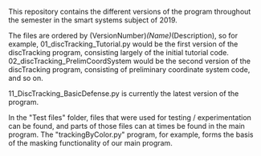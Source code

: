 This repository contains the different versions of the program throughout the semester in the smart systems subject of 2019.

The files are ordered by (VersionNumber)_(Name)_(Description), so for example, 01_discTracking_Tutorial.py would be the first version of
the discTracking program, consisting largely of the initial tutorial code. 02_discTracking_PrelimCoordSystem would be the second version
of the discTracking program, consisting of preliminary coordinate system code, and so on.

11_DiscTracking_BasicDefense.py is currently the latest version of the program.

In the "Test files" folder, files that were used for testing / experimentation can be found, and parts of those files can at times be
found in the main program. The "trackingByColor.py" program, for example, forms the basis of the masking functionality of our main program.
